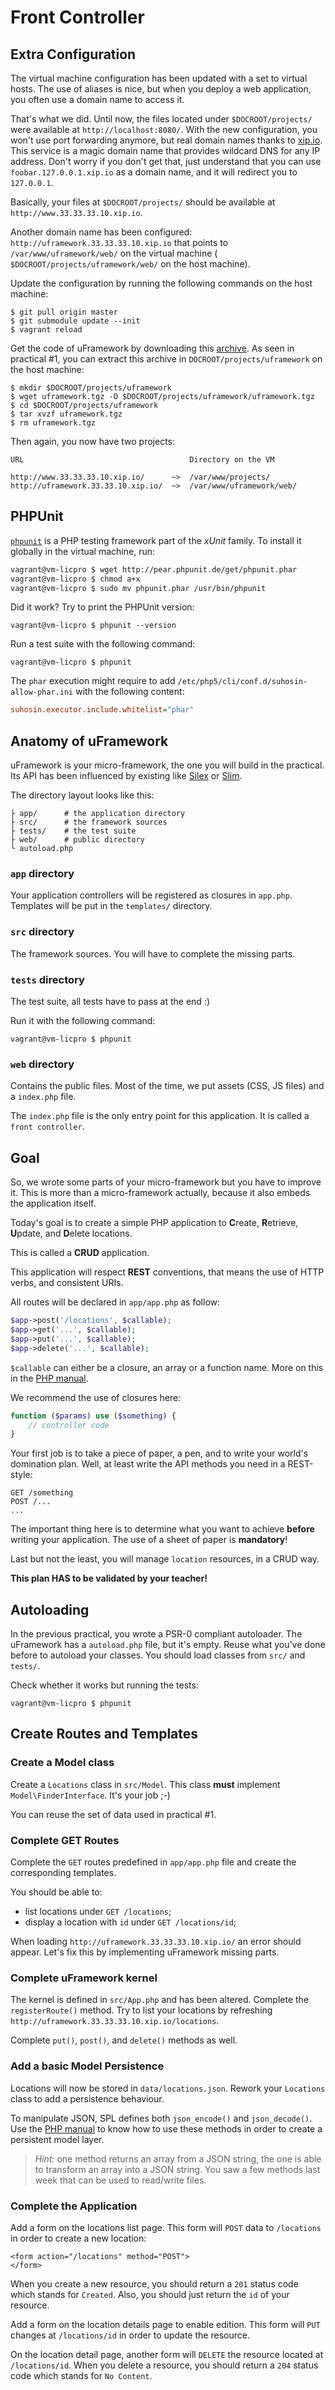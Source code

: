 Front Controller
================

Extra Configuration
-------------------

The virtual machine configuration has been updated with a set to virtual hosts.
The use of aliases is nice, but when you deploy a web application, you often use
a domain name to access it.

That's what we did. Until now, the files located under `$DOCROOT/projects/` were
available at `http://localhost:8080/`. With the new configuration, you won't use
port forwarding anymore, but real domain names thanks to
[xip.io](http://xip.io). This service is a magic domain name that provides
wildcard DNS for any IP address. Don't worry if you don't get that, just
understand that you can use `foobar.127.0.0.1.xip.io` as a domain name, and it
will redirect you to `127.0.0.1`.

Basically, your files at `$DOCROOT/projects/` should be available at
`http://www.33.33.33.10.xip.io`.

Another domain name has been configured: `http://uframework.33.33.33.10.xip.io`
that points to `/var/www/uframework/web/` on the virtual machine (
`$DOCROOT/projects/uframework/web/` on the host machine).

Update the configuration by running the following commands on the host
machine:

```
$ git pull origin master
$ git submodule update --init
$ vagrant reload
```

Get the code of uFramework by downloading this [archive](uframework.tgz). As seen
in practical #1, you can extract this archive in  `DOCROOT/projects/uframework`
on the host machine:

```
$ mkdir $DOCROOT/projects/uframework
$ wget uframework.tgz -O $DOCROOT/projects/uframework/uframework.tgz
$ cd $DOCROOT/projects/uframework
$ tar xvzf uframework.tgz
$ rm uframework.tgz
```

Then again, you now have two projects:

```
URL                                     Directory on the VM

http://www.33.33.33.10.xip.io/      ~>  /var/www/projects/
http://uframework.33.33.10.xip.io/  ~>  /var/www/uframework/web/
```

PHPUnit
-------

[`phpunit`](http://phpunit.de) is a PHP testing framework part of the _xUnit_
family. To install it globally in the virtual machine, run:

``` bash
vagrant@vm-licpro $ wget http://pear.phpunit.de/get/phpunit.phar
vagrant@vm-licpro $ chmod a+x
vagrant@vm-licpro $ sudo mv phpunit.phar /usr/bin/phpunit
```

Did it work? Try to print the PHPUnit version:

```
vagrant@vm-licpro $ phpunit --version
```

Run a test suite with the following command:

```
vagrant@vm-licpro $ phpunit
```

The `phar` execution might require to add
`/etc/php5/cli/conf.d/suhosin-allow-phar.ini` with the following content:

``` ini
suhosin.executor.include.whitelist="phar"
```

Anatomy of uFramework
---------------------

uFramework is your micro-framework, the one you will build in the practical. Its
API has been influenced by existing like [Silex](http://silex.sensiolabs.org) or
[Slim](http://www.slimframework.com).

The directory layout looks like this:

    ├ app/      # the application directory
    ├ src/      # the framework sources
    ├ tests/    # the test suite
    ├ web/      # public directory
    └ autoload.php

### `app` directory

Your application controllers will be registered as closures in `app.php`.
Templates will be put in the `templates/` directory.

### `src` directory

The framework sources. You will have to complete the missing parts.

### `tests` directory

The test suite, all tests have to pass at the end :)

Run it with the following command:

```
vagrant@vm-licpro $ phpunit
```

### `web` directory

Contains the public files. Most of the time, we put assets (CSS, JS files)
and a `index.php` file.

The `index.php` file is the only entry point for this application.
It is called a `front controller`.

Goal
----

So, we wrote some parts of your micro-framework but you have to improve it. This
is more than a micro-framework actually, because it also embeds the application
itself.

Today's goal is to create a simple PHP application to **C**reate, **R**etrieve,
**U**pdate, and **D**elete locations.

This is called a **CRUD** application.

This application will respect **REST** conventions, that means the use of HTTP
verbs, and consistent URIs.

All routes will be declared in `app/app.php` as follow:

```php
$app->post('/locations', $callable);
$app->get('...', $callable);
$app->put('...', $callable);
$app->delete('...', $callable);
```

`$callable` can either be a closure, an array or a function name.
More on this in the [PHP manual](http://php.net/manual/en/language.types.callable.php).

We recommend the use of closures here:

```php
function ($params) use ($something) {
    // controller code
}
```

Your first job is to take a piece of paper, a pen, and to write your world's
domination plan. Well, at least write the API methods you need in a REST-style:

```
GET /something
POST /...
...
```

The important thing here is to determine what you want to achieve **before**
writing your application. The use of a sheet of paper is **mandatory**!

Last but not the least, you will manage `location` resources, in a CRUD way.

**This plan HAS to be validated by your teacher!**


Autoloading
-----------

In the previous practical, you wrote a PSR-0 compliant autoloader. The
uFramework has a `autoload.php` file, but it's empty. Reuse what you've done
before to autoload your classes. You should load classes from `src/` and
`tests/`.

Check whether it works but running the tests:

```
vagrant@vm-licpro $ phpunit
```


Create Routes and Templates
---------------------------

### Create a Model class

Create a `Locations` class in `src/Model`. This class **must** implement
`Model\FinderInterface`. It's your job ;-)

You can reuse the set of data used in practical #1.

### Complete GET Routes

Complete the `GET` routes predefined in `app/app.php` file and create the
corresponding templates.

You should be able to:

* list locations under `GET /locations`;
* display a location with `id` under `GET /locations/id`;

When loading `http://uframework.33.33.33.10.xip.io/` an error should appear.
Let's fix this by implementing uFramework missing parts.

### Complete uFramework kernel

The kernel is defined in `src/App.php` and has been altered. Complete the
`registerRoute()` method. Try to list your locations by refreshing
`http://uframework.33.33.33.10.xip.io/locations`.

Complete `put()`, `post()`, and `delete()` methods as well.

### Add a basic Model Persistence

Locations will now be stored in `data/locations.json`. Rework your `Locations`
class to add a persistence behaviour.

To manipulate JSON, SPL defines both `json_encode()` and `json_decode()`. Use
the [PHP manual](http://php.net) to know how to use these methods in order to
create a persistent model layer.

> _Hint:_ one method returns an array from a JSON string, the one is able to
transform an array into a JSON string. You saw a few methods last week that can
be used to read/write files.

### Complete the Application

Add a form on the locations list page. This form will `POST` data to `/locations` in
order to create a new location:

```
<form action="/locations" method="POST">
</form>
```

When you create a new resource, you should return a `201` status code which
stands for `Created`. Also, you should just return the `id` of your resource.

Add a form on the location details page to enable edition. This form will `PUT`
changes at `/locations/id` in order to update the resource.

On the location detail page, another form will `DELETE` the resource located at
`/locations/id`. When you delete a resource, you should return a `204` status
code which stands for `No Content`.
